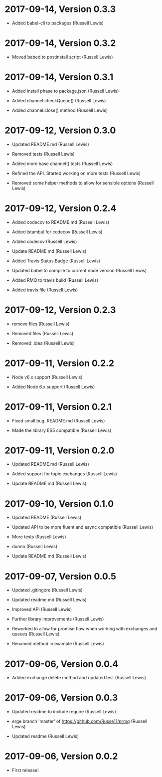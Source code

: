

2017-09-14, Version 0.3.3
=========================

 * Added babel-cli to packages (Russell Lewis)


2017-09-14, Version 0.3.2
=========================

 * Moved babed to postinstall script (Russell Lewis)


2017-09-14, Version 0.3.1
=========================

 * Added install phase to package.json (Russell Lewis)

 * Added channel.checkQueue() (Russell Lewis)

 * Added channel.close() method (Russell Lewis)


2017-09-12, Version 0.3.0
=========================

 * Updated README.md (Russell Lewis)

 * Removed tests (Russell Lewis)

 * Added more base channel() tests (Russell Lewis)

 * Refined the API. Started working on more tests (Russell Lewis)

 * Removed some helper methods to allow for sensible options (Russell Lewis)


2017-09-12, Version 0.2.4
=========================

 * Added codecov to README.md (Russell Lewis)

 * Added istambul for codecov (Russell Lewis)

 * Added codecov (Russell Lewis)

 * Update README.md (Russell Lewis)

 * Added Travis Status Badge (Russell Lewis)

 * Updated babel to compile to current node version (Russell Lewis)

 * Added RMQ to travis build (Russell Lewis)

 * Added travis file (Russell Lewis)


2017-09-12, Version 0.2.3
=========================

 * remove files (Russell Lewis)

 * Removed files (Russell Lewis)

 * Removed .idea (Russell Lewis)


2017-09-11, Version 0.2.2
=========================

 * Node v6.x support (Russell Lewis)

 * Added Node 6.x support (Russell Lewis)


2017-09-11, Version 0.2.1
=========================

 * Fixed small bug. README.md (Russell Lewis)

 * Made the library ES5 compatible (Russell Lewis)


2017-09-11, Version 0.2.0
=========================

 * Updated README.md (Russell Lewis)

 * Added support for topic exchanges (Russell Lewis)

 * Update README.md (Russell Lewis)


2017-09-10, Version 0.1.0
=========================

 * Updated README (Russell Lewis)

 * Updated API to be more fluent and async compatible (Russell Lewis)

 * More tests (Russell Lewis)

 * dunno (Russell Lewis)

 * Update README.md (Russell Lewis)


2017-09-07, Version 0.0.5
=========================

 * Updated .gitingore (Russell Lewis)

 * Updated readme.md (Russell Lewis)

 * Improved API (Russell Lewis)

 * Further library improvements (Russell Lewis)

 * Reworked to allow for promise flow when working with exchanges and queues (Russell Lewis)

 * Renamed method in example (Russell Lewis)


2017-09-06, Version 0.0.4
=========================

 * Added exchange delete method and updated test (Russell Lewis)


2017-09-06, Version 0.0.3
=========================

 * Updated readme to include require (Russell Lewis)

 * erge branch 'master' of https://github.com/Russe11/prmq (Russell Lewis)

 * Updated readme (Russell Lewis)


2017-09-06, Version 0.0.2
=========================

 * First release!

